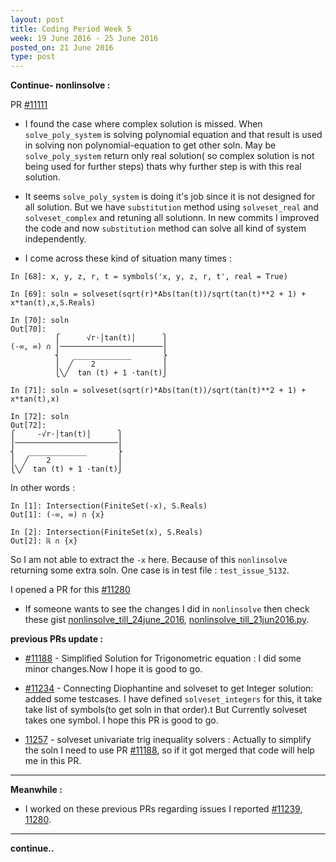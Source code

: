 ```yaml
---
layout: post
title: Coding Period Week 5
week: 19 June 2016 - 25 June 2016
posted_on: 21 June 2016
type: post
---
```



**Continue- nonlinsolve :**

PR [#11111](https://github.com/sympy/sympy/pull/11111)

* I found the case where complex solution is missed. When `solve_poly_system` is solving polynomial equation and that result is used
in solving non polynomial-equation to get other soln. May be `solve_poly_system` return only real solution( so complex solution is not being used for further steps) thats why further step is with this real solution.

* It seems `solve_poly_system` is doing it's job since it is not designed for all solution. But we have `substitution` method using
`solveset_real` and `solveset_complex` and retuning all solutionn. In new commits I improved the code and now `substitution` method can solve all kind of system independently.

* I come across these kind of situation many times :

```
In [68]: x, y, z, r, t = symbols('x, y, z, r, t', real = True)

In [69]: soln = solveset(sqrt(r)*Abs(tan(t))/sqrt(tan(t)**2 + 1) + x*tan(t),x,S.Reals)

In [70]: soln
Out[70]:
          ⎧      √r⋅│tan(t)│      ⎫
(-∞, ∞) ∩ ⎪───────────────────────⎪
          ⎨   _____________       ⎬
          ⎪  ╱    2               ⎪
          ⎩╲╱  tan (t) + 1 ⋅tan(t)⎭

In [71]: soln = solveset(sqrt(r)*Abs(tan(t))/sqrt(tan(t)**2 + 1) + x*tan(t),x)

In [72]: soln
Out[72]:
⎧     -√r⋅│tan(t)│      ⎫
⎪───────────────────────⎪
⎨   _____________       ⎬
⎪  ╱    2               ⎪
⎩╲╱  tan (t) + 1 ⋅tan(t)⎭

```
In other words :

```
In [1]: Intersection(FiniteSet(-x), S.Reals)
Out[1]: (-∞, ∞) ∩ {x}

In [2]: Intersection(FiniteSet(x), S.Reals)
Out[2]: ℝ ∩ {x}

```

So I am not able to extract the `-x` here. Because of this `nonlinsolve` returning some extra soln.
One case is in test file : `test_issue_5132`.

I opened a PR for this [#11280](https://github.com/sympy/sympy/pull/11280)

* If someone wants to see the changes I did in `nonlinsolve` then check these gist [nonlinsolve_till_24june_2016](https://gist.github.com/Shekharrajak/5e77fe344c996c17c177985853884985),
[nonlinsolve_till_21jun2016.py](https://gist.github.com/Shekharrajak/5d285ce0cf113cfc217c3e33c3ca04c0).

**previous PRs update :**

* [#11188](https://github.com/sympy/sympy/pull/11188) - Simplified Solution for Trigonometric equation :
 I did some minor changes.Now I hope it is good to go.

* [#11234](https://github.com/sympy/sympy/pull/11234) - Connecting Diophantine and solveset to get Integer solution:
added some testcases. I have defined `solveset_integers` for this, it take take list of symbols(to get soln in that order).t
But Currently solveset takes one symbol. I hope this PR is good to go.

* [11257](https://github.com/sympy/sympy/pull/11257) - solveset univariate trig inequality solvers : Actually to simplify the
soln I need to use PR [#11188](https://github.com/sympy/sympy/pull/11188), so if it got merged that code will help me in this PR.


--------------------------------------------------------------------------------

**Meanwhile :**

* I worked on these previous PRs regarding issues I reported [#11239](https://github.com/sympy/sympy/pull/11239), [11280](https://github.com/sympy/sympy/pull/11280).

--------------------------------------------------------------------------------
**continue..**
